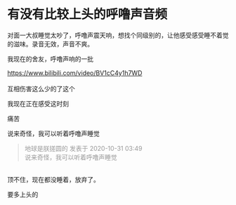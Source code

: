 # 有没有比较上头的呼噜声音频


对面一大叔睡觉太吵了，呼噜声震天响，想找个同级别的，让他感受感受睡不着觉的滋味。录音无效，声音不爽。

我现在的舍友，呼噜声响的一批

https://www.bilibili.com/video/BV1cC4y1h7WD<br />
<br />
互相伤害这么少的了这个<img src="static/image/smiley/default/lol.gif" smilieid="12" border="0" alt="" /><img id="aimg_arDC5" onclick="zoom(this, this.src, 0, 0, 0)" class="zoom" src="https://cdn.jsdelivr.net/gh/hishis/forum-master/public/images/patch.gif" onmouseover="img_onmouseoverfunc(this)" onload="thumbImg(this)" border="0" alt="" />

我现在正在感受这时刻

痛苦

说来奇怪，我可以听着呼噜声睡觉<img src="static/image/smiley/default/lol.gif" smilieid="12" border="0" alt="" />

<div class="quote"><blockquote><font color="#999999">地球是朕搓圆的 发表于 2020-10-31 03:49</font><br />
<font color="#999999">说来奇怪，我可以听着呼噜声睡觉</font></blockquote></div><br />
顶不住，现在都没睡着，放弃了。

要多上头的<img src="static/image/smiley/yct/010.gif" smilieid="41" border="0" alt="" />
